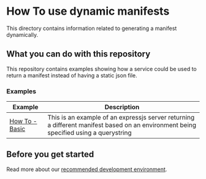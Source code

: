 # How To use dynamic manifests

This directory contains information related to generating a manifest dynamically.

## What you can do with this repository

This repository contains examples showing how a service could be used to return a manifest instead of having a static json file.

### Examples

| Example                   | Description                                                                                                                          |
| ------------------------- | ------------------------------------------------------------------------------------------------------------------------------------ |
| [How To - Basic](./basic) | This is an example of an expressjs server returning a different manifest based on an environment being specified using a querystring |

## Before you get started

Read more about our [recommended development environment](https://developers.openfin.co/of-docs/docs/set-up-your-dev-environment).
